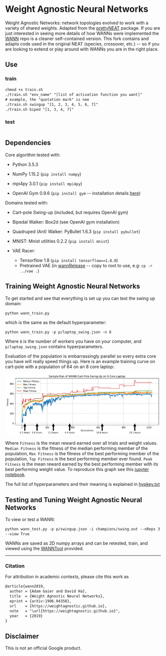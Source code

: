 # Weight Agnostic Neural Networks

Weight Agnostic Networks: network topologies evolved to work with a variety of shared weights. Adapted from the [prettyNEAT](../prettyNEAT) package. If you are just interested in seeing more details of how WANNs were implemented the [WANN](../WANN) repo is a cleaner self-contained version. This fork contains and adapts code used in the original NEAT (species, crossover, etc.) -- so if you are looking to extend or play around with WANNs you are in the right place.

## Use
### train
```
chmod +x train.sh
./train.sh "env_name" "[list of activation function you want]"
# example, the "quotation mark" is nee
./train.sh swingup "[1, 2, 3, 4, 5, 6, 7]"
./train.sh biped "[1, 3, 4, 7]"
```
### test
```

```

## Dependencies

Core algorithm tested with:

- Python 3.5.3

- NumPy 1.15.2 (`pip install numpy`)

- mpi4py 3.0.1 (`pip install mpi4py`)

- OpenAI Gym 0.9.6 (`pip install gym` -- installation details [here](https://github.com/openai/gym))


Domains tested with:

- Cart-pole Swing-up (included, but requires OpenAI gym)

- Bipedal Walker: Box2d (see OpenAI gym installation)

- Quadruped (Ant) Walker: PyBullet 1.6.3 (`pip install pybullet`)

- MNIST: Mnist utilities 0.2.2 (`pip install mnist`)

- VAE Racer: 
    - Tensorflow 1.8 (`pip install tensorflow==1.8.0`)
    - Pretrained VAE (in [wannRelease](../) -- copy to root to use, e.g: `cp -r ../vae .`)



## Training Weight Agnostic Neural Networks

To get started and see that everything is set up you can test the swing up domain:

```
python wann_train.py
```

which is the same as the default hyperparameter:

```
python wann_train.py -p p/laptop_swing.json -n 8
```

Where `8` is the number of workers you have on your computer, and `p/laptop_swing.json` contains hyperparameters.

Evaluation of the population is embarrassingly parallel so every extra core you have will really speed things up. Here is an example training curve on cart-pole with a population of 64 on an 8 core laptop:

![alt text](log/wann_run.png)

Where `Fitness` is the mean reward earned over all trials and weight values. `Median Fitness` is the fitness of the median performing member of the population, `Max Fitness` is the fitness of the best performing member of the population, `Top Fitness` is the best performing member ever found. `Peak Fitness` is the mean reward earned by the best performing member with its best performing weight value. To reproduce this graph see this [jupyter notebook](../WANN/log/viewRunStats.ipynb).

The full list of hyperparameters and their meaning is explained in [hypkey.txt](p/hypkey.txt)

## Testing and Tuning Weight Agnostic Neural Networks

To view or test a WANN:

```
python wann_test.py -p p/swingup.json -i champions/swing.out --nReps 3 --view True
```

WANNs are saved as 2D numpy arrays and can be retested, train, and viewed using the [WANNTool](../WANNTool) provided.

---

### Citation
For attribution in academic contexts, please cite this work as

```
@article{wann2019,
  author = {Adam Gaier and David Ha},  
  title  = {Weight Agnostic Neural Networks},  
  eprint = {arXiv:1906.04358},  
  url    = {https://weightagnostic.github.io},  
  note   = "\url{https://weightagnostic.github.io}",  
  year   = {2019}  
}
```

## Disclaimer

This is not an official Google product.

